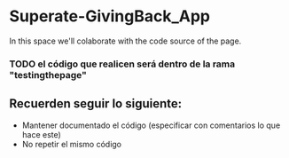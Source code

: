 # Superate-GivingBack_App
In this space we'll colaborate with the code source of the page.

### TODO el código que realicen será dentro de la rama "testingthepage"

## Recuerden seguir lo siguiente:
- Mantener documentado el código (especificar con comentarios lo que hace este)
- No repetir el mismo código
